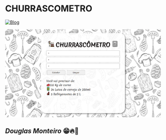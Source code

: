 # CHURRASCOMETRO

[![Blog](https://img.shields.io/website?label=deploy&style=for-the-badge&url=https://douglasmonteirodev.github.io/churrascometro)](https://douglasmonteirodev.github.io/churrascometro)

<p align="center">
  <img src="assets/preview/home.png">
</p>

## <i>Douglas Monteiro</i> 😁🔥🚀

